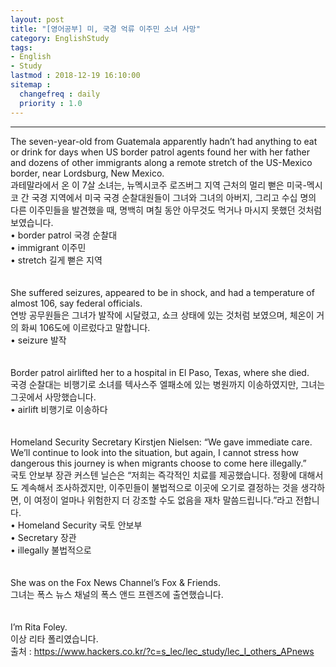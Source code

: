 ```yaml
---
layout: post
title: "[영어공부] 미, 국경 억류 이주민 소녀 사망"
category: EnglishStudy
tags:
- English
- Study
lastmod : 2018-12-19 16:10:00
sitemap :
  changefreq : daily
  priority : 1.0
---
```


***

<!--미리보기-->
<span class="style17">The  seven-year-old from Guatemala apparently hadn’t had anything to eat or drink  for days when US border patrol agents found her with her father and dozens of  other immigrants along a remote stretch of the US-Mexico border, near  Lordsburg, New Mexico. </span><br>
  <span class="style12">과테말라에서 온 이 7살  소녀는, 뉴멕시코주 로즈버그 지역 근처의 멀리 뻗은 미국-멕시코  간 국경 지역에서 미국 국경 순찰대원들이 그녀와 그녀의 아버지, 그리고 수십 명의 다른 이주민들을 발견했을  때, 명백히 며칠 동안 아무것도 먹거나 마시지 못했던 것처럼 보였습니다.</span><br>
  <span class="style15">• border patrol 국경  순찰대 <br>
• immigrant 이주민 <br>
• stretch 길게  뻗은 지역 </span><br><span class="style15"><br></span><br>
<span class="style17">She suffered  seizures, appeared to be in shock, and had a temperature of almost 106, say  federal officials. </span><br>
  <span class="style12">연방 공무원들은 그녀가 발작에 시달렸고, 쇼크 상태에 있는 것처럼 보였으며, 체온이 거의 화씨 106도에 이르렀다고 말합니다.</span><br>
  <span class="style15">• seizure 발작 </span><br><span class="style15"><br></span><br>
<span class="style17">Border  patrol airlifted her to a hospital in El Paso, Texas, where she died.</span><br>
  <span class="style12">국경 순찰대는 비행기로 소녀를 텍사스주 엘패소에 있는 병원까지 이송하였지만, 그녀는 그곳에서 사망했습니다. </span><br>
  <span class="style15">• airlift 비행기로  이송하다 </span><br><span class="style15"><br></span><br>
<span class="style17">Homeland  Security Secretary Kirstjen Nielsen: “We gave immediate care. We’ll continue to  look into the situation, but again, I cannot stress how dangerous this journey  is when migrants choose to come here illegally.”</span><br>
  <span class="style12">국토 안보부 장관 커스텐 닐슨은 “저희는  즉각적인 치료를 제공했습니다. 정황에 대해서도 계속해서 조사하겠지만,  이주민들이 불법적으로 이곳에 오기로 결정하는 것을 생각하면, 이 여정이 얼마나 위험한지  더 강조할 수도 없음을 재차 말씀드립니다.”라고 전합니다.&nbsp; </span><br>
  <span class="style15">• Homeland Security  국토 안보부 <br>
  • Secretary 장관 <br>
• illegally 불법적으로 </span><br><span class="style15"><br></span><br>
<span class="style17">She was on  the Fox News Channel’s Fox &amp; Friends.</span><br>
  <span class="style12">그녀는 폭스 뉴스 채널의 폭스 앤드 프렌즈에 출연했습니다. </span><br><span class="style12"><br></span><br>
<span class="style17">I’m Rita  Foley.</span><br>
  <span class="style12">이상 리타 폴리였습니다.</span><br>
출처 : https://www.hackers.co.kr/?c=s_lec/lec_study/lec_I_others_APnews

